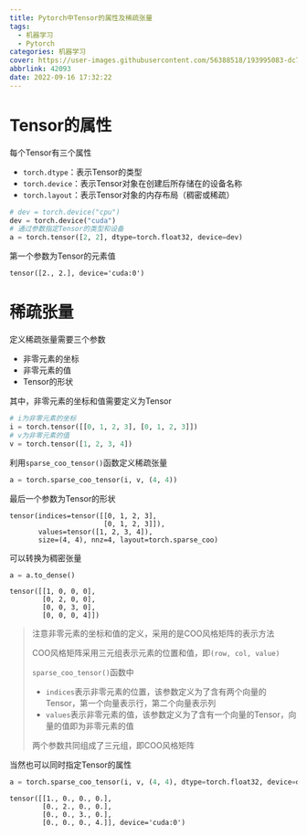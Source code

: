 ```yaml
---
title: Pytorch中Tensor的属性及稀疏张量
tags:
  - 机器学习
  - Pytorch
categories: 机器学习
cover: https://user-images.githubusercontent.com/56388518/193995083-dc7bdef0-cc48-4825-ba4f-3b659425f652.png
abbrlink: 42093
date: 2022-09-16 17:32:22
---
```


# Tensor的属性

每个Tensor有三个属性

- `torch.dtype`：表示Tensor的类型
- `torch.device`：表示Tensor对象在创建后所存储在的设备名称
- `torch.layout`：表示Tensor对象的内存布局（稠密或稀疏）

```python
# dev = torch.device("cpu")
dev = torch.device("cuda")
# 通过参数指定Tensor的类型和设备
a = torch.tensor([2, 2], dtype=torch.float32, device=dev)
```

第一个参数为Tensor的元素值

```
tensor([2., 2.], device='cuda:0')
```

# 稀疏张量

定义稀疏张量需要三个参数

- 非零元素的坐标
- 非零元素的值
- Tensor的形状

其中，非零元素的坐标和值需要定义为Tensor

```python
# i为非零元素的坐标
i = torch.tensor([[0, 1, 2, 3], [0, 1, 2, 3]])
# v为非零元素的值
v = torch.tensor([1, 2, 3, 4])
```

利用`sparse_coo_tensor()`函数定义稀疏张量

```python
a = torch.sparse_coo_tensor(i, v, (4, 4))
```

最后一个参数为Tensor的形状

```
tensor(indices=tensor([[0, 1, 2, 3],
                       [0, 1, 2, 3]]),
       values=tensor([1, 2, 3, 4]),
       size=(4, 4), nnz=4, layout=torch.sparse_coo)
```

可以转换为稠密张量

```python
a = a.to_dense()
```

```
tensor([[1, 0, 0, 0],
        [0, 2, 0, 0],
        [0, 0, 3, 0],
        [0, 0, 0, 4]])
```

> 注意非零元素的坐标和值的定义，采用的是COO风格矩阵的表示方法
>
> COO风格矩阵采用三元组表示元素的位置和值，即`(row, col, value)`
>
> `sparse_coo_tensor()`函数中
>
> - `indices`表示非零元素的位置，该参数定义为了含有两个向量的Tensor，第一个向量表示行，第二个向量表示列
> - `values`表示非零元素的值，该参数定义为了含有一个向量的Tensor，向量的值即为非零元素的值
>
> 两个参数共同组成了三元组，即COO风格矩阵

当然也可以同时指定Tensor的属性

```python
a = torch.sparse_coo_tensor(i, v, (4, 4), dtype=torch.float32, device=dev).to_dense()
```

```
tensor([[1., 0., 0., 0.],
        [0., 2., 0., 0.],
        [0., 0., 3., 0.],
        [0., 0., 0., 4.]], device='cuda:0')
```


